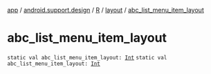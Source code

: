 [app](../../../index.md) / [android.support.design](../../index.md) / [R](../index.md) / [layout](index.md) / [abc_list_menu_item_layout](./abc_list_menu_item_layout.md)

# abc_list_menu_item_layout

`static val abc_list_menu_item_layout: `[`Int`](https://kotlinlang.org/api/latest/jvm/stdlib/kotlin/-int/index.html)
`static val abc_list_menu_item_layout: `[`Int`](https://kotlinlang.org/api/latest/jvm/stdlib/kotlin/-int/index.html)